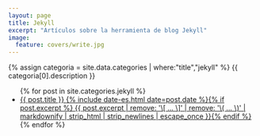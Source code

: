 ```yaml
---
layout: page
title: Jekyll
excerpt: "Artículos sobre la herramienta de blog Jekyll"
image:
  feature: covers/write.jpg
---
```


{% assign categoria = site.data.categories | where:"title","jekyll" %}
{{ categoria[0].description }}

<ul class="post-list">
{% for post in site.categories.jekyll %}
  <li><article><a href="{{ site.url }}{{ post.url }}">{{ post.title }} <span class="entry-date"><time datetime="{{ post.date | date_to_xmlschema }}">{% include date-es.html date=post.date %}</time></span>{% if post.excerpt %} <span class="excerpt">{{ post.excerpt | remove: '\[ ... \]' | remove: '\( ... \)' | markdownify | strip_html | strip_newlines | escape_once }}</span>{% endif %}</a></article></li>
{% endfor %}
</ul>
